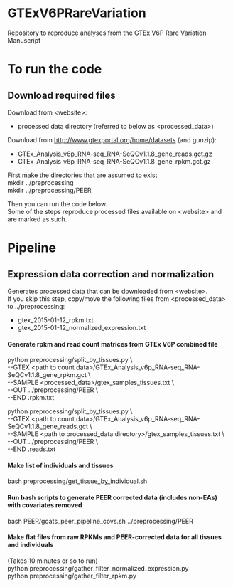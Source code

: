 # GTExV6PRareVariation
Repository to reproduce analyses from the GTEx V6P Rare Variation Manuscript

# To run the code
## Download required files
Download from \<website\>: <br>
* processed data directory (referred to below as \<processed_data\>)

Download from http://www.gtexportal.org/home/datasets (and gunzip): <br>
* GTEx_Analysis_v6p_RNA-seq_RNA-SeQCv1.1.8_gene_reads.gct.gz <br>
* GTEx_Analysis_v6p_RNA-seq_RNA-SeQCv1.1.8_gene_rpkm.gct.gz <br>

First make the directories that are assumed to exist <br>
mkdir ../preprocessing <br>
mkdir ../preprocessing/PEER <br>

Then you can run the code below. <br>
Some of the steps reproduce processed files available on \<website\> and are marked as such.

# Pipeline
## Expression data correction and normalization
Generates processed data that can be downloaded from \<website\>. <br>
If you skip this step, copy/move the following files from \<processed_data\> to ../preprocessing:
* gtex_2015-01-12_rpkm.txt 
* gtex_2015-01-12_normalized_expression.txt

#### Generate rpkm and read count matrices from GTEx V6P combined file
python preprocessing/split_by_tissues.py \ <br>
    --GTEX \<path to count data\>/GTEx_Analysis_v6p_RNA-seq_RNA-SeQCv1.1.8_gene_rpkm.gct \ <br>
    --SAMPLE \<processed_data\>/gtex_samples_tissues.txt \ <br>
    --OUT ../preprocessing/PEER \ <br>
    --END .rpkm.txt <br>

python preprocessing/split_by_tissues.py \ <br>
    --GTEX \<path to count data\>/GTEx_Analysis_v6p_RNA-seq_RNA-SeQCv1.1.8_gene_reads.gct \ <br>
    --SAMPLE \<path to processed_data directory\>/gtex_samples_tissues.txt \ <br>
    --OUT ../preprocessing/PEER \ <br>
    --END .reads.txt

#### Make list of individuals and tissues
bash preprocessing/get_tissue_by_individual.sh

#### Run bash scripts to generate PEER corrected data (includes non-EAs) with covariates removed
bash PEER/goats_peer_pipeline_covs.sh ../preprocessing/PEER

#### Make flat files from raw RPKMs and PEER-corrected data for all tissues and individuals
(Takes 10 minutes or so to run) <br>
python preprocessing/gather_filter_normalized_expression.py <br>
python preprocessing/gather_filter_rpkm.py

